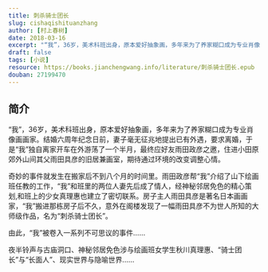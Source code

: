 ```yaml
---
title: 刺杀骑士团长
slug: cishaqishituanzhang
author: [村上春树]
date: 2018-03-16
excerpt: "“我”，36岁，美术科班出身，原本爱好抽象画，多年来为了养家糊口成为专业肖像画画家。结婚六周年纪念日前，妻子毫无征兆地提出已有外遇，要求离婚，于是“我”独自离家开车在外游荡了一个半月"
draft: false
tags: [小说]
resource: https://books.jianchengwang.info/literature/刺杀骑士团长.epub
douban: 27199470
---
```


## 简介

“我”，36岁，美术科班出身，原本爱好抽象画，多年来为了养家糊口成为专业肖像画画家。结婚六周年纪念日前，妻子毫无征兆地提出已有外遇，要求离婚，于是“我”独自离家开车在外游荡了一个半月，最终应好友雨田政彦之邀，住进小田原郊外山间其父雨田具彦的旧居兼画室，期待通过环境的改变调整心情。

奇妙的事件就发生在搬家后不到八个月的时间里。雨田政彦帮“我”介绍了山下绘画班任教的工作，“我”和班里的两位人妻先后成了情人，经神秘邻居免色的精心策划,和班上的少女真理惠也建立了密切联系。房子主人雨田具彦是著名日本画画家，“我”搬进那栋房子后不久，意外在阁楼发现了一幅雨田具彦不为世人所知的大师级作品，名为“刺杀骑士团长”。

由此，“我”被卷入一系列不可思议的事件……

夜半铃声与古庙洞口、神秘邻居免色涉与绘画班女学生秋川真理惠、“骑士团长”与“长面人”、现实世界与隐喻世界……